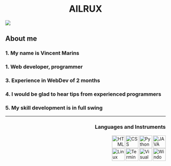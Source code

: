<h1 align="center">AILRUX</h1>

<img align="center" src="https://user-images.githubusercontent.com/120786298/208243779-29a75226-b6ba-478b-b55b-90a27b4148db.gif" >

<h2> About me </h2>
<h3> 1. My name is Vincent Marins </h3>
<h3> 1. Web developer, programmer </h3>
<h3> 3. Experience in WebDev of 2 months </h3>
<h3> 4. I would be glad to hear tips from experienced programmers </h3>
<h3> 5. My skill development is in full swing </h3>


<hr>

  <h3 align="right">Languages and Instruments</h3>
<img align="right" src="https://user-images.githubusercontent.com/116753493/199134671-ef8daec4-a9e2-437e-aed9-e30d50a6faec.png" alt="JAVA script" width="40" height="40">
<img align="right" src="https://user-images.githubusercontent.com/116753493/199134748-e5f23658-4c50-459a-8f79-71dc66734d11.png" 
alt="Python" width="40" height="40">
<img align="right" src="https://user-images.githubusercontent.com/120786298/208244511-358d6820-66a6-4758-be60-ae283f9c7a18.png" alt="CSS" width="40" height="40">
<div align="right"><img src="https://user-images.githubusercontent.com/116753493/199134956-b94eb079-e4e3-4de3-ace2-c65678dd5fce.png" 
alt="HTML" width="40" height="40"></div>
<img align="right" src="https://user-images.githubusercontent.com/116753493/199135333-ce157746-970f-4529-9e92-971f91c4466d.png" alt="Windows" width="40" height="40">
<img  align="right" width="40" height="40" src="https://user-images.githubusercontent.com/116753493/199134600-2cfe8a97-f3a2-4684-a2d4-e307bc4238cd.png" alt="Visual Studio">
<img align="right" src="https://user-images.githubusercontent.com/116753493/199135403-cdd6d5fa-7b97-42a9-943b-4b9ace0741a5.png" alt="Terminal" width="40" height="40">
<img align="right" src="https://user-images.githubusercontent.com/116753493/199135177-0e5a4379-b903-40b7-b663-1c67a849aba7.png" alt="Linux" width="40" height="40">

